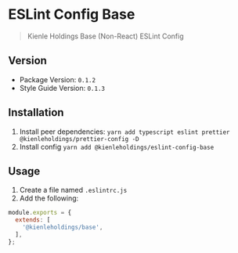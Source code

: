 # ESLint Config Base

> Kienle Holdings Base (Non-React) ESLint Config

## Version

- Package Version: `0.1.2`
- Style Guide Version: `0.1.3`

## Installation

1. Install peer dependencies:
   `yarn add typescript eslint prettier @kienleholdings/prettier-config -D`
1. Install config `yarn add @kienleholdings/eslint-config-base`

## Usage

1. Create a file named `.eslintrc.js`
1. Add the following:

```JavaScript
module.exports = {
  extends: [
    '@kienleholdings/base',
  ],
};
```
